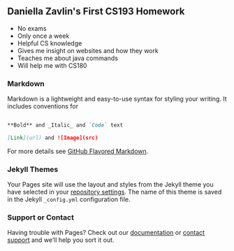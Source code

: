 ## Daniella Zavlin's First CS193 Homework
- No exams
- Only once a week
- Helpful CS knowledge
- Gives me insight on websites and how they work
- Teaches me about java commands
- Will help me with CS180

### Markdown

Markdown is a lightweight and easy-to-use syntax for styling your writing. It includes conventions for

```markdown

**Bold** and _Italic_ and `Code` text

[Link](url) and ![Image](src)
```

For more details see [GitHub Flavored Markdown](https://guides.github.com/features/mastering-markdown/).

### Jekyll Themes

Your Pages site will use the layout and styles from the Jekyll theme you have selected in your [repository settings](https://github.com/kalutes/CS193_Fall18_Lab1/settings). The name of this theme is saved in the Jekyll `_config.yml` configuration file.

### Support or Contact

Having trouble with Pages? Check out our [documentation](https://help.github.com/categories/github-pages-basics/) or [contact support](https://github.com/contact) and we’ll help you sort it out.
